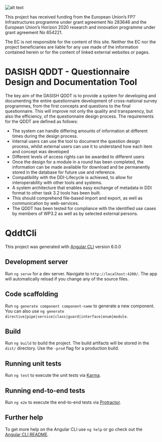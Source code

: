 ![alt text](../../wiki/images/seriss-logo.jpg)

This project has received funding from   the European Union’s FP7 Infrastructures programme under grant agreement No 283646  and the European Union’s Horizon 2020 research and innovation programme under grant agreement No 654221.

The EC is not responsible for the content of this site. Neither the EC nor the project beneficiaries are liable for any use made of the information contained herein or for the content of linked external websites or pages.

DASISH QDDT - Questionnaire Design and Documentation Tool
=========================================================

The key aim of the DASISH QDDT is to provide a system for developing and documenting the entire questionnaire development of cross-national survey programmes, from the first concepts and questions to the final questionnaire. This will improve not only the quality and transparency, but also the efficiency, of the questionnaire design process.
The requirements for the QDDT are defined as follows:

 * The system can handle differing amounts of information at different times during the design process.
 * Internal users can use the tool to document the question design process, whilst external users can use it to understand how each item and concept was developed
 * Different levels of access rights can be awarded to different users 
 * Once the design for a module in a round has been completed, the information can be made available for download and be permanently stored in the database for future use and reference.  
 * Compatibility with the DDI-Lifecycle is achieved, to allow for interoperability with other tools and systems.
 * A system architecture that enables easy exchange of metadata in DDI format to other task 3.2 tools has been built.
 * This should comprehend file-based import and export, as well as communication by web-services.
 * The QDDT has been tested for compliance with the identified use cases by members of WP3.2 as well as by selected external persons.


# QddtCli

This project was generated with [Angular CLI](https://github.com/angular/angular-cli) version 6.0.0

## Development server

Run `ng serve` for a dev server. Navigate to `http://localhost:4200/`. The app will automatically reload if you change any of the source files.

## Code scaffolding

Run `ng generate component component-name` to generate a new component. You can also use `ng generate directive|pipe|service|class|guard|interface|enum|module`.

## Build

Run `ng build` to build the project. The build artifacts will be stored in the `dist/` directory. Use the `-prod` flag for a production build.

## Running unit tests

Run `ng test` to execute the unit tests via [Karma](https://karma-runner.github.io).

## Running end-to-end tests

Run `ng e2e` to execute the end-to-end tests via [Protractor](http://www.protractortest.org/).

## Further help

To get more help on the Angular CLI use `ng help` or go check out the [Angular CLI README](https://github.com/angular/angular-cli/blob/master/README.md).
